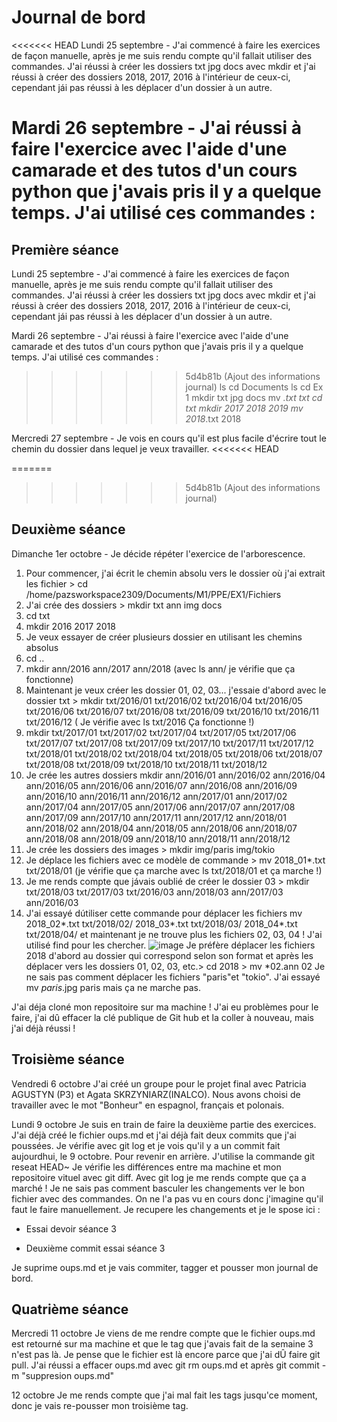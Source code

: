 # Journal de bord

<<<<<<< HEAD
 Lundi 25 septembre -
J'ai commencé à faire les exercices de façon manuelle, après je me suis rendu compte qu'il fallait utiliser des commandes. J'ai réussi à créer les dossiers txt jpg docs avec mkdir et j'ai réussi à créer des dossiers 2018, 2017, 2016 à l'intérieur de ceux-ci, cependant jái pas réussi à les déplacer d'un dossier à un autre.
  
Mardi 26 septembre -
 J'ai réussi à faire l'exercice avec l'aide d'une camarade et des tutos d'un cours python que j'avais pris il y a quelque temps. J'ai utilisé ces commandes : 
=======
## Première séance
Lundi 25 septembre -
J'ai commencé à faire les exercices de façon manuelle, après je me suis rendu compte qu'il fallait utiliser des commandes. J'ai réussi à créer les dossiers txt jpg docs avec mkdir et j'ai réussi à créer des dossiers 2018, 2017, 2016 à l'intérieur de ceux-ci, cependant jái pas réussi à les déplacer d'un dossier à un autre.
  
Mardi 26 septembre -
J'ai réussi à faire l'exercice avec l'aide d'une camarade et des tutos d'un cours python que j'avais pris il y a quelque temps. J'ai utilisé ces commandes :
>>>>>>> 5d4b81b (Ajout des informations journal)
ls
  cd Documents
      ls
        cd Ex 1
            mkdir txt jpg docs
              mv *.txt txt
	              cd txt 
		                mkdir 2017 2018 2019
			                  mv 2018*.txt 2018

Mercredi 27 septembre -
Je vois en cours qu'il est plus facile d'écrire tout le chemin du dossier dans lequel je veux travailler.
<<<<<<< HEAD



=======
>>>>>>> 5d4b81b (Ajout des informations journal)

## Deuxième séance
Dimanche 1er octobre -
Je décide répéter l'exercice de l'arborescence.
1. Pour commencer, j'ai écrit le chemin absolu vers le dossier où j'ai extrait les fichier > cd /home/pazsworkspace2309/Documents/M1/PPE/EX1/Fichiers
2. J'ai crée des dossiers > mkdir txt ann img docs
3. cd txt
4. mkdir 2016 2017 2018
5. Je veux essayer de créer plusieurs dossier en utilisant les chemins absolus
6. cd ..
7. mkdir ann/2016 ann/2017 ann/2018 (avec ls ann/ je vérifie que ça fonctionne)
8. Maintenant je veux créer les dossier 01, 02, 03... j'essaie d'abord avec le dossier txt > mkdir txt/2016/01 txt/2016/02 txt/2016/04 txt/2016/05 txt/2016/06 txt/2016/07 txt/2016/08 txt/2016/09 txt/2016/10 txt/2016/11 txt/2016/12 ( Je vérifie avec ls txt/2016 Ça fonctionne !)
9. mkdir txt/2017/01 txt/2017/02 txt/2017/04 txt/2017/05 txt/2017/06 txt/2017/07 txt/2017/08 txt/2017/09 txt/2017/10 txt/2017/11 txt/2017/12 txt/2018/01 txt/2018/02 txt/2018/04 txt/2018/05 txt/2018/06 txt/2018/07 txt/2018/08 txt/2018/09 txt/2018/10 txt/2018/11 txt/2018/12
10. Je crée les autres dossiers mkdir ann/2016/01 ann/2016/02 ann/2016/04 ann/2016/05 ann/2016/06 ann/2016/07 ann/2016/08 ann/2016/09 ann/2016/10 ann/2016/11 ann/2016/12 ann/2017/01 ann/2017/02 ann/2017/04 ann/2017/05 ann/2017/06 ann/2017/07 ann/2017/08 ann/2017/09 ann/2017/10 ann/2017/11 ann/2017/12 ann/2018/01 ann/2018/02 ann/2018/04 ann/2018/05 ann/2018/06 ann/2018/07 ann/2018/08 ann/2018/09 ann/2018/10 ann/2018/11 ann/2018/12
11. Je crée les dossiers des images > mkdir img/paris img/tokio
12. Je déplace les fichiers avec ce modèle de commande > mv 2018_01*.txt txt/2018/01 (je vérifie que ça marche avec ls txt/2018/01 et ça marche !)
13. Je me rends compte que jávais oublié de créer le dossier 03 > mkdir txt/2018/03 txt/2017/03 txt/2016/03 ann/2018/03 ann/2017/03 ann/2016/03
14. J'ai essayé dútiliser cette commande pour déplacer les fichiers mv 2018_02*.txt txt/2018/02/  2018_03*.txt txt/2018/03/  2018_04*.txt txt/2018/04/ et maintenant je ne trouve plus les fichiers 02, 03, 04 ! J'ai utilisé find pour les chercher. ![image](https://github.com/Paz2311/PPE1-2023/assets/145554369/8c073471-c998-4395-8616-9f1262978d97)
Je préfère déplacer les fichiers 2018 d'abord au dossier qui correspond selon son format et après les déplacer vers les dossiers 01, 02, 03, etc.> cd 2018 > mv *02.ann 02
Je ne sais pas comment déplacer les fichiers "paris"et "tokio". J'ai essayé mv *paris*.jpg paris mais ça ne marche pas.

J'ai déja cloné mon repositoire sur ma machine ! J'ai eu problèmes pour le faire, j'ai dû effacer la clé publique de Git hub et la coller à nouveau, mais j'ai déjà réussi !

## Troisième séance
Vendredi 6 octobre
J'ai créé un groupe pour le projet final avec Patricia AGUSTYN (P3) et Agata SKRZYNIARZ(INALCO). Nous avons choisi de travailler avec le mot "Bonheur" en espagnol, français et polonais.

Lundi 9 octobre
Je suis en train de faire la deuxième partie des exercices.
J'ai déjà créé le fichier oups.md et j'ai déjà fait deux commits que j'ai poussées. Je vérifie avec git log et je vois qu'il y a un commit fait aujourdhui, le 9 octobre.
Pour revenir en arrière. J'utilise la commande git reseat HEAD~
Je vérifie les différences entre ma machine et mon repositoire vituel avec git diff. Avec git log je me rends compte que ça a marché !
Je ne sais pas comment basculer les changements ver le bon fichier avec des commandes. On ne l'a pas vu en cours donc j'imagine qu'il faut le faire manuellement.
Je recupere les changements et je le spose ici :
 -  Essai devoir séance 3

 - Deuxième commit essai séance 3

Je suprime oups.md et je vais commiter, tagger et pousser mon journal de bord.

## Quatrième séance
Mercredi 11 octobre
Je viens de me rendre compte que le fichier oups.md est retourné sur ma machine et que le tag que j'avais fait de la semaine 3 n'est pas là. Je pense que le fichier est là encore parce que j'ai dÛ faire git pull.
J'ai réussi a effacer oups.md avec git rm oups.md et après git commit -m "suppresion oups.md"

12 octobre
Je me rends compte que j'ai mal fait les tags jusqu'ce moment, donc je vais re-pousser mon troisième tag.

